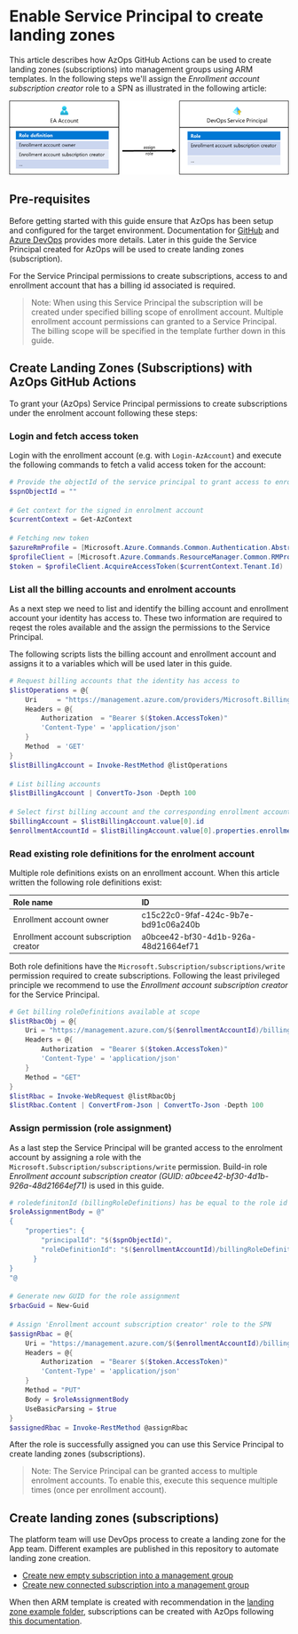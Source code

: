 # Enable Service Principal to create landing zones

This article describes how AzOps GitHub Actions can be used to create landing zones (subscriptions) into management groups using ARM templates. In the following steps we'll assign the _Enrollment account subscription creator_ role to a SPN as illustrated in the following article:

![EA account / Service Principal](media/ea-account-spn.png)

## Pre-requisites

Before getting started with this guide ensure that AzOps has been setup and configured for the target environment. Documentation for [GitHub](setup-github.md) and [Azure DevOps](setup-azuredevops.md) provides more details. Later in this guide the Service Principal created for AzOps will be used to create landing zones (subscription).

For the Service Principal permissions to create subscriptions, access to and enrollment account that has a billing id associated is required.

>Note: When using this Service Principal the subscription will be created under specified billing scope of enrollment account. Multiple enrollment account permissions can granted to a Service Principal. The billing scope will be specified in the template further down in this guide.

## Create Landing Zones (Subscriptions) with AzOps GitHub Actions

To grant your (AzOps) Service Principal permissions to create subscriptions under the enrolment account following these steps:

### Login and fetch access token

Login with the enrollment account (e.g. with `Login-AzAccount`) and execute the following commands to fetch a valid access token for the account:

```powershell
# Provide the objectId of the service principal to grant access to enrolment account. 
$spnObjectId = ""

# Get context for the signed in enrolment account
$currentContext = Get-AzContext

# Fetching new token
$azureRmProfile = [Microsoft.Azure.Commands.Common.Authentication.Abstractions.AzureRmProfileProvider]::Instance.Profile
$profileClient = [Microsoft.Azure.Commands.ResourceManager.Common.RMProfileClient]::new($azureRmProfile)
$token = $profileClient.AcquireAccessToken($currentContext.Tenant.Id)
```

### List all the billing accounts and enrolment accounts

As a next step we need to list and identify the billing account and enrollment account your identity has access to. These two information are required to reqest the roles available and the assign the permissions to the Service Principal.

The following scripts lists the billing account and enrollment account and assigns it to a variables which will be used later in this guide.

```powershell
# Request billing accounts that the identity has access to
$listOperations = @{
    Uri     = "https://management.azure.com/providers/Microsoft.Billing/billingaccounts?api-version=2020-05-01"
    Headers = @{
        Authorization  = "Bearer $($token.AccessToken)"
        'Content-Type' = 'application/json'
    }
    Method  = 'GET'
}
$listBillingAccount = Invoke-RestMethod @listOperations

# List billing accounts
$listBillingAccount | ConvertTo-Json -Depth 100

# Select first billing account and the corresponding enrollment account
$billingAccount = $listBillingAccount.value[0].id
$enrollmentAccountId = $listBillingAccount.value[0].properties.enrollmentAccounts[0].id
```

### Read existing role definitions for the enrolment account

Multiple role definitions exists on an enrollment account. When this article written the following role definitions exist:

| Role name                               | ID                                   |
| :-------------------------------------- | :----------------------------------- |
| Enrollment account owner                | c15c22c0-9faf-424c-9b7e-bd91c06a240b |
| Enrollment account subscription creator | a0bcee42-bf30-4d1b-926a-48d21664ef71 |

Both role definitions have the `Microsoft.Subscription/subscriptions/write` permission required to create subscriptions. Following the least privileged principle we recommend to use the _Enrollment account subscription creator_ for the Service Principal.

```powershell
# Get billing roleDefinitions available at scope
$listRbacObj = @{
    Uri = "https://management.azure.com/$($enrollmentAccountId)/billingRoleDefinitions?api-version=2019-10-01-preview"
    Headers = @{
        Authorization  = "Bearer $($token.AccessToken)"
        'Content-Type' = 'application/json'
    }
    Method = "GET"
}
$listRbac = Invoke-WebRequest @listRbacObj
$listRbac.Content | ConvertFrom-Json | ConvertTo-Json -Depth 100
```

### Assign permission (role assignment)

As a last step the Service Principal will be granted access to the enrolment account by assigning a role with the `Microsoft.Subscription/subscriptions/write` permission. Build-in role _Enrollment account subscription creator (GUID: a0bcee42-bf30-4d1b-926a-48d21664ef71)_ is used in this guide.

```powershell
# roledefinitonId (billingRoleDefinitions) has be equal to the role id of the "enrollment account subscription creator" role listed in the rbacContent object
$roleAssignmentBody = @"
{
    "properties": {
        "principalId": "$($spnObjectId)",
        "roleDefinitionId": "$($enrollmentAccountId)/billingRoleDefinitions/a0bcee42-bf30-4d1b-926a-48d21664ef71"
      }
}
"@

# Generate new GUID for the role assignment
$rbacGuid = New-Guid

# Assign 'Enrollment account subscription creator' role to the SPN
$assignRbac = @{
    Uri = "https://management.azure.com/$($enrollmentAccountId)/billingRoleAssignments/$($rbacGuid)?api-version=2019-10-01-preview"
    Headers = @{
        Authorization  = "Bearer $($token.AccessToken)"
        'Content-Type' = 'application/json'
    }
    Method = "PUT"
    Body = $roleAssignmentBody
    UseBasicParsing = $true
}
$assignedRbac = Invoke-RestMethod @assignRbac
```

After the role is successfully assigned you can use this Service Principal to create landing zones (subscriptions).

>Note: The Service Principal can be granted access to multiple enrolment accounts. To enable this, execute this sequence multiple times (once per enrollment account).

## Create landing zones (subscriptions)

The platform team will use DevOps process to create a landing zone for the App team. Different examples are published in this repository to automate landing zone creation.

- [Create new empty subscription into a management group](../../examples/landing-zones/empty-subscription/)
- [Create new connected subscription into a management group](../../examples/landing-zones/connected-subscription/)

When then ARM template is created with recommendation in the [landing zone example folder](../../examples/landing-zones), subscriptions can be created with AzOps following [this documentation](./deploy-new-arm.md).
